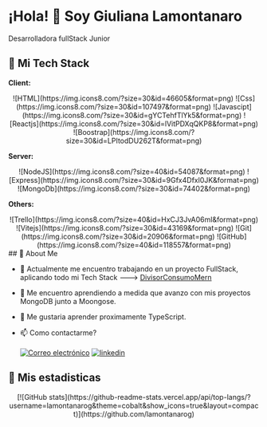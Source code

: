 
# ¡Hola! 👋 Soy Giuliana Lamontanaro

Desarrolladora fullStack Junior


## 🚀 Mi Tech Stack

**Client:** 
<div align="center">
![HTML](https://img.icons8.com/?size=30&id=46605&format=png)
![Css](https://img.icons8.com/?size=30&id=107497&format=png)
![Javascipt](https://img.icons8.com/?size=30&id=gYCTehfTlYk5&format=png)
![Reactjs](https://img.icons8.com/?size=30&id=lVitPDXqQKP8&format=png)
![Boostrap](https://img.icons8.com/?size=30&id=LPItodDU262T&format=png)
</div>


**Server:** 
<div align="center">
![NodeJS](https://img.icons8.com/?size=40&id=54087&format=png) 
![Express](https://img.icons8.com/?size=30&id=9Gfx4Dfxl0JK&format=png)
![MongoDb](https://img.icons8.com/?size=30&id=74402&format=png)
</div>

**Others:**
<div align="center">
![Trello](https://img.icons8.com/?size=40&id=HxCJ3JvA06ml&format=png)
![Vitejs](https://img.icons8.com/?size=30&id=43169&format=png)
![Git](https://img.icons8.com/?size=30&id=20906&format=png)
![GitHub](https://img.icons8.com/?size=40&id=118557&format=png)
</div>
## 🚀  About Me


- 🔭 Actualmente me encuentro trabajando en un proyecto FullStack, aplicando todo mi Tech Stack ---> [DivisorConsumoMern](https://github.com/lamontanarog/DivisorConsumoMern)
- 🌱 Me encuentro aprendiendo a medida que avanzo con mis proyectos MongoDB junto a Moongose.
- 🤔 Me gustaria aprender proximamente TypeScript.

- 📫 Como contactarme?
<br> <br>
[![Correo electrónico](https://img.shields.io/badge/Correo-white?style=for-the-badge&logo=gmail)](mailto:lamontanarog@gmail.com?Subject=Agenda%20De%20Entrevista%20Para:)
[![linkedin](https://img.shields.io/badge/linkedin-0A66C2?style=for-the-badge&logo=linkedin&logoColor=white)]([https://www.linkedin.com/in/melani-depetris/](https://www.linkedin.com/in/giuliana-lamontanaro-432a2a223))


## 🚀 Mis estadisticas


<div align="center">
[![GitHub stats](https://github-readme-stats.vercel.app/api/top-langs/?username=lamontanarog&theme=cobalt&show_icons=true&layout=compact)](https://github.com/lamontanarog)
</div>



